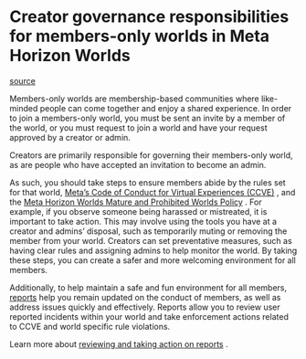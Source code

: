 # Creator governance responsibilities for members-only worlds in Meta Horizon Worlds

[source](https://developers.meta.com/horizon-worlds/learn/documentation/members-only-worlds/creator-responsibilities-members-only-worlds)

Members-only worlds are membership-based communities where like-minded people can come together and enjoy a shared experience. In order to join a members-only world, you must be sent an invite by a member of the world, or you must request to join a world and have your request approved by a creator or admin.

Creators are primarily responsible for governing their members-only world, as are people who have accepted an invitation to become an admin.

As such, you should take steps to ensure members abide by the rules set for that world, [Meta’s Code of Conduct for Virtual Experiences (CCVE)](https://www.meta.com/legal/quest/code-of-conduct-for-virtual-experiences/) , and the [Meta Horizon Worlds Mature and Prohibited Worlds Policy](/horizon-worlds/learn/documentation/save-optimize-and-publish/restrictions-to-worlds-in-horizon) . For example, if you observe someone being harassed or mistreated, it is important to take action. This may involve using the tools you have at a creator and admins’ disposal, such as temporarily muting or removing the member from your world. Creators can set preventative measures, such as having clear rules and assigning admins to help monitor the world. By taking these steps, you can create a safer and more welcoming environment for all members.

Additionally, to help maintain a safe and fun environment for all members, [reports](/horizon-worlds/learn/documentation/safety-and-privacy/manage-reports-members-only-worlds) help you remain updated on the conduct of members, as well as address issues quickly and effectively. Reports allow you to review user reported incidents within your world and take enforcement actions related to CCVE and world specific rule violations.

Learn more about [reviewing and taking action on reports](/horizon-worlds/learn/documentation/safety-and-privacy/manage-reports-members-only-worlds) .

 

 

 

 

 

 

 

 

 

 

 

 

 

 

 

 

 

 

 

 

 

 

 

 

 

 

 

 

 

 

 

 

 

 

 

 

 

 

 

 

 

 

 

 

 

 